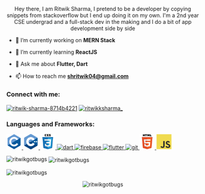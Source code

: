 

<p align="center">Hey there, I am Ritwik Sharma, I pretend to be a developer by copying snippets from stackoverflow but I end up doing it on my own. I'm a 2nd year CSE undergrad and a full-stack dev in the making and I do a bit of app development side by side</p>

- 🔭 I’m currently working on **MERN Stack**

- 🌱 I’m currently learning **ReactJS**

- 💬 Ask me about **Flutter, Dart**

- 📫 How to reach me **shritwik04@gmail.com**

<h3 align="left">Connect with me:</h3>
<p align="left">
<a href="https://linkedin.com/in/ritwik-sharma-8714b4221" target="blank"><img align="center" src="https://raw.githubusercontent.com/rahuldkjain/github-profile-readme-generator/master/src/images/icons/Social/linked-in-alt.svg" alt="ritwik-sharma-8714b4221" height="30" width="40" /></a>
<a href="https://instagram.com/ritwikksharma_" target="blank"><img align="center" src="https://raw.githubusercontent.com/rahuldkjain/github-profile-readme-generator/master/src/images/icons/Social/instagram.svg" alt="ritwikksharma_" height="30" width="40" /></a>
</p>

<h3 align="left">Languages and Frameworks:</h3>
<p align="left"> <a href="https://www.cprogramming.com/" target="_blank" rel="noreferrer"> <img src="https://raw.githubusercontent.com/devicons/devicon/master/icons/c/c-original.svg" alt="c" width="40" height="40"/> </a> <a href="https://www.w3schools.com/cpp/" target="_blank" rel="noreferrer"> <img src="https://raw.githubusercontent.com/devicons/devicon/master/icons/cplusplus/cplusplus-original.svg" alt="cplusplus" width="40" height="40"/> </a> <a href="https://www.w3schools.com/css/" target="_blank" rel="noreferrer"> <img src="https://raw.githubusercontent.com/devicons/devicon/master/icons/css3/css3-original-wordmark.svg" alt="css3" width="40" height="40"/> </a> <a href="https://dart.dev" target="_blank" rel="noreferrer"> <img src="https://www.vectorlogo.zone/logos/dartlang/dartlang-icon.svg" alt="dart" width="40" height="40"/> </a> <a href="https://firebase.google.com/" target="_blank" rel="noreferrer"> <img src="https://www.vectorlogo.zone/logos/firebase/firebase-icon.svg" alt="firebase" width="40" height="40"/> </a> <a href="https://flutter.dev" target="_blank" rel="noreferrer"> <img src="https://www.vectorlogo.zone/logos/flutterio/flutterio-icon.svg" alt="flutter" width="40" height="40"/> </a> <a href="https://git-scm.com/" target="_blank" rel="noreferrer"> <img src="https://www.vectorlogo.zone/logos/git-scm/git-scm-icon.svg" alt="git" width="40" height="40"/> </a> <a href="https://www.w3.org/html/" target="_blank" rel="noreferrer"> <img src="https://raw.githubusercontent.com/devicons/devicon/master/icons/html5/html5-original-wordmark.svg" alt="html5" width="40" height="40"/> </a> <a href="https://developer.mozilla.org/en-US/docs/Web/JavaScript" target="_blank" rel="noreferrer"> <img src="https://raw.githubusercontent.com/devicons/devicon/master/icons/javascript/javascript-original.svg" alt="javascript" width="40" height="40"/> </a> </p>

<p><img align="left" src="https://github-readme-stats.vercel.app/api/top-langs?username=ritwikgotbugs&show_icons=true&locale=en&layout=compact" alt="ritwikgotbugs" /></p>

<p>&nbsp;<img align="center" src="https://github-readme-stats.vercel.app/api?username=ritwikgotbugs&show_icons=true&locale=en" alt="ritwikgotbugs" /></p>

<p><img align="center" src="https://github-readme-streak-stats.herokuapp.com/?user=ritwikgotbugs&" alt="ritwikgotbugs" /></p>


<p align="center"> <img src="https://komarev.com/ghpvc/?username=ritwikgotbugs&label=Profile%20views&color=0e75b6&style=flat" alt="ritwikgotbugs" /> </p>
